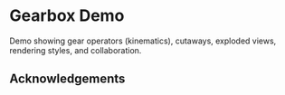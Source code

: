 # Gearbox Demo

Demo showing gear operators (kinematics), cutaways, exploded views, rendering styles, and collaboration.

## Acknowledgements
